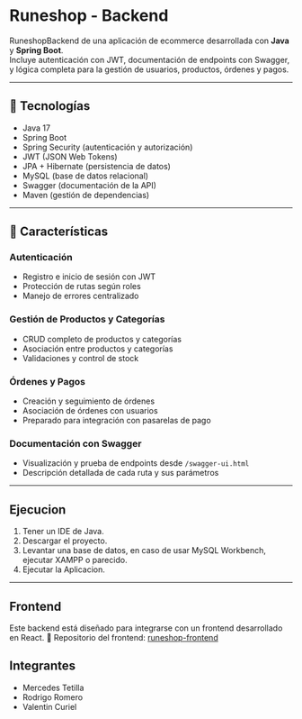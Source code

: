 # Runeshop - Backend

RuneshopBackend de una aplicación de ecommerce desarrollada con **Java** y **Spring Boot**.  
Incluye autenticación con JWT, documentación de endpoints con Swagger, y lógica completa para la gestión de usuarios, productos, órdenes y pagos.

---

## 🚀 Tecnologías

- Java 17
- Spring Boot
- Spring Security (autenticación y autorización)
- JWT (JSON Web Tokens)
- JPA + Hibernate (persistencia de datos)
- MySQL (base de datos relacional)
- Swagger (documentación de la API)
- Maven (gestión de dependencias)

---

## 🎯 Características

### Autenticación
- Registro e inicio de sesión con JWT
- Protección de rutas según roles
- Manejo de errores centralizado

### Gestión de Productos y Categorías
- CRUD completo de productos y categorías
- Asociación entre productos y categorías
- Validaciones y control de stock

### Órdenes y Pagos
- Creación y seguimiento de órdenes
- Asociación de órdenes con usuarios
- Preparado para integración con pasarelas de pago

### Documentación con Swagger
- Visualización y prueba de endpoints desde `/swagger-ui.html`
- Descripción detallada de cada ruta y sus parámetros

---

## Ejecucion

1. Tener un IDE de Java.
2. Descargar el proyecto.
3. Levantar una base de datos, en caso de usar MySQL Workbench, ejecutar XAMPP o parecido.
4. Ejecutar la Aplicacion.

---

## Frontend
Este backend está diseñado para integrarse con un frontend desarrollado en React. 🔗 Repositorio del frontend: [runeshop-frontend](https://github.com/Mercetet/RuneshopFrontend)

## Integrantes
- Mercedes Tetilla
- Rodrigo Romero
- Valentin Curiel
